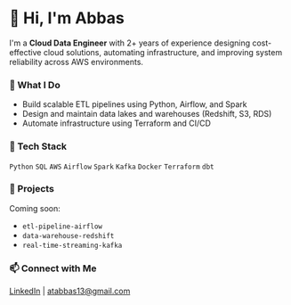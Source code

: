# 👋 Hi, I'm Abbas

I'm a **Cloud Data Engineer** with 2+ years of experience designing cost-effective cloud solutions, automating infrastructure, and improving system reliability across AWS environments.

### 💼 What I Do
- Build scalable ETL pipelines using Python, Airflow, and Spark
- Design and maintain data lakes and warehouses (Redshift, S3, RDS)
- Automate infrastructure using Terraform and CI/CD

### 🔧 Tech Stack
`Python` `SQL` `AWS` `Airflow` `Spark` `Kafka` `Docker` `Terraform` `dbt`

### 📂 Projects
Coming soon:
- `etl-pipeline-airflow`
- `data-warehouse-redshift`
- `real-time-streaming-kafka`

### 📫 Connect with Me
[LinkedIn](https://www.linkedin.com/in/abbas-mirza-a585931ab/) | [atabbas13@gmail.com](mailto:atabbas13@gmail.com)

